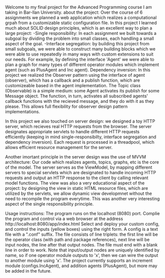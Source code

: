 Welcome to my final project for the Advanced Programming course I am taking in Bar-Ilan University.
about the project:
Over the course of 6 assignments we planned a web application which realizes a computational grpah from a customizable static configuration file.
In this project I learned much about SOLID design principles, which is an excellent way to plan a large project:
-Single responsibility: In each assignment we built towards a subgoal by dividing the problem into small classes, each handling a small aspect of the goal.
-Interface segregation: by building this project from small subgoals, we were able to construct many building blocks which we were able to use repeatedly in many ways with custom extensions to suit our needs.
For example, by defining the interface 'Agent' we were able to plan a graph for many types of different operator modules which implement agent (such as PlusAgent and Inc agent).
Dependency inversion: In this project we realized the Observer pattern using the interface of agent (observer), which has a callback and a publish function, which are customizeable based in the agent implementation.
The Topic class (Observable) is a simple medium: some Agent activates its publish for some Message object. The function, in turn, activates all subscribed agents' callback functions with the recieved message, and they do with it as they please.
This allows full flexibility for observer design pattern implementations.

In this project we also touched on server design: we designed a toy HTTP server, which recieves real HTTP requests from the browser.
The server designates appropriate servlets to handle different HTTP requests efficiently (keeping in mind single-responsibilty, interface segregation and dependency inversion).
Each request is processed in a threadpool, which allows efficient resource management for the server.

Another imortant principle in the server design was the use of MVVM architecture:
Our code which realizes agents, topics, graphs, etc is the core of the model.
The server serves as the ViewModel, by mapping different servers to special servlets which are designated to handle incoming HTTP requests and output an HTTP response to the client by calling relevant model functions.
The view was also a very educational aspect of the project: by designing the view in static HTML resource files, which are utilized by the servlets, we allow dynamic view developmnet without the need to recompile the program everytime. This was another very interesting aspect of the single responsibility principle. 

Usage instructions:
The program runs on the localhost (8080) port.
Complie the program and control via a web browser at the address http://localhost:8080/app/index.html
Select and deploy your custom config, and control the inputs (yellow boxes) using the right form.
A config is a text file with a ".conf" suffix.
The file consists of line triplets: the first line will be the operator class (with path and package references), next line will be input nodes, the line after that output nodes.
The file must end with a blank line in order to work.
Note that input/output nodes are uniquely identified by name, so if one operator module outputs to 'x', then we can wire the output to another module using 'x'.
The project currently supports an increment module (configs.IncAgent), and addition agents (PlusAgent), but more may be added in the future.
